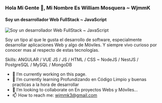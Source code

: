 ### Hola Mi Gente 👋, Mi Nombre Es William Mosquera ~ WjmmK
#### Soy un desarrollador Web FullStack ~ JavaScript
![Soy un desarrollador Web FullStack ~ JavaScript](https://github.com/wjmmk/VirtualScrollAngular10/blob/master/src/assets/img/1_OF0xEMkWBv-69zvmNs6RDQ.gif)

Soy un tipo al que le gusta el desarrollo de software, especialmente desarrollar aplicaciones Web y algo de Móviles. Y siempre vivo curioso por conocer mas al respecto de estas tecnologías.

Skills: ANGULAR / VUE JS / JS / HTML / CSS ~ NodeJS / NestJS / PostgreSQL / MySQL / MongoDB

- 🔭 I’m currently working on this page. 
- 🌱 I’m currently learning Profundizando en Código Limpio y buenas practicas a la hora de desarrollar 
- 👯 I’m looking to collaborate on En proyectos Webs y Móviles...  
- 📫 How to reach me: wjmmk3@gmail.com 


